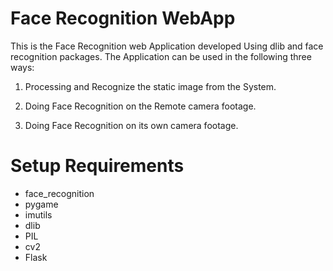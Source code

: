# Face Recognition WebApp

This is the Face Recognition web Application developed Using dlib and face recognition packages.
The Application can be used in the following three ways:

1. Processing and Recognize the static image from the System.

2. Doing Face Recognition on the Remote camera footage.

3. Doing Face Recognition on its own camera footage.

# Setup Requirements
- face_recognition
- pygame
- imutils
- dlib
- PIL
- cv2
- Flask
